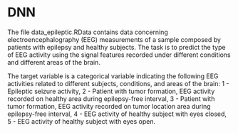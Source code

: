 # DNN
The file data_epileptic.RData contains data concerning electroencephalography (EEG) measurements of a sample
composed by patients with epilepsy and healthy subjects. The task is to predict the type of EEG activity using the
signal features recorded under different conditions and different areas of the brain. 

The target variable is a categorical variable indicating the following EEG activities related to different subjects,
conditions, and areas of the brain: 1 - Epileptic seizure activity, 2 - Patient with tumor formation, EEG activity
recorded on healthy area during epilepsy-free interval, 3 - Patient with tumor formation, EEG activity recorded on
tumor location area during epilepsy-free interval, 4 - EEG activity of healthy subject with eyes closed, 5 - EEG activity
of healthy subject with eyes open.
